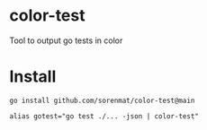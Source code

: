 # color-test
Tool to output go tests in color

# Install

 
```shell
go install github.com/sorenmat/color-test@main

alias gotest="go test ./... -json | color-test"
```
